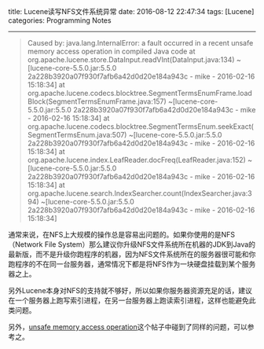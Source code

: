 title: Lucene读写NFS文件系统异常
date: 2016-08-12 22:47:34
tags: [Lucene]
categories: Programming Notes

---


>Caused by: java.lang.InternalError: a fault occurred in a recent unsafe memory access operation in compiled Java code
        at org.apache.lucene.store.DataInput.readVInt(DataInput.java:134) ~[lucene-core-5.5.0.jar:5.5.0 2a228b3920a07f930f7afb6a42d0d20e184a943c - mike - 2016-02-16 15:18:34]
        at org.apache.lucene.codecs.blocktree.SegmentTermsEnumFrame.loadBlock(SegmentTermsEnumFrame.java:157) ~[lucene-core-5.5.0.jar:5.5.0 2a228b3920a07f930f7afb6a42d0d20e184a943c - mike - 2016-02-16 15:18:34]
        at org.apache.lucene.codecs.blocktree.SegmentTermsEnum.seekExact(SegmentTermsEnum.java:507) ~[lucene-core-5.5.0.jar:5.5.0 2a228b3920a07f930f7afb6a42d0d20e184a943c - mike - 2016-02-16 15:18:34]
        at org.apache.lucene.index.LeafReader.docFreq(LeafReader.java:152) ~[lucene-core-5.5.0.jar:5.5.0 2a228b3920a07f930f7afb6a42d0d20e184a943c - mike - 2016-02-16 15:18:34]
        at org.apache.lucene.search.IndexSearcher.count(IndexSearcher.java:394) ~[lucene-core-5.5.0.jar:5.5.0 2a228b3920a07f930f7afb6a42d0d20e184a943c - mike - 2016-02-16 15:18:34]


通常来说，在NFS上大规模的操作总是容易出问题的。如果你使用的是NFS（Network File System）那么建议你升级NFS文件系统所在机器的JDK到Java的最新版，而不是升级你跑程序的机器，因为NFS文件系统所在的服务器很可能和你跑程序的不在同一台服务器，通常情况下都是将NFS作为一块硬盘挂载到某个服务器之上。

另外Lucene本身对NFS的支持就不够好，所以如果你服务器资源充足的话，建议在一个服务器上跑写索引进程，在另一台服务器上跑读索引进程，这样也能避免此类问题。

另外，[unsafe memory access operation](http://www.gossamer-threads.com/lists/lucene/java-user/253368)这个帖子中碰到了同样的问题，可以参考之。